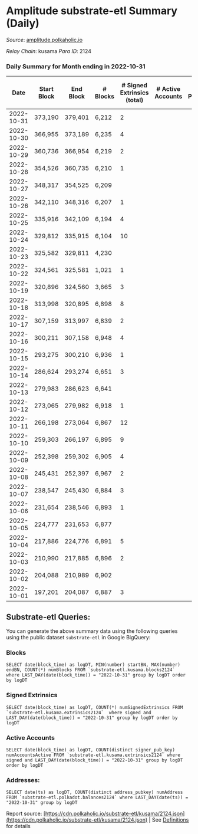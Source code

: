 # Amplitude substrate-etl Summary (Daily)

_Source_: [amplitude.polkaholic.io](https://amplitude.polkaholic.io)

*Relay Chain*: kusama
*Para ID*: 2124



### Daily Summary for Month ending in 2022-10-31


| Date | Start Block | End Block | # Blocks | # Signed Extrinsics (total) | # Active Accounts | # Passive | # New | # Addresses with Balances | # Events | # Transfers | # XCM Transfers In | # XCM Transfers Out |
| ---- | ----------- | --------- | -------- | --------------------------- | ----------------- | --------- | ----- | ------------------------- | -------- | ----------- | ------------------ | ------------------- |
| 2022-10-31 | 373,190 | 379,401 | 6,212  | 2 |  |  |  | 674 | 12,491 | 31  |   |   |
| 2022-10-30 | 366,955 | 373,189 | 6,235  | 4 |  |  |  |  | 12,604 | 101  |   |   |
| 2022-10-29 | 360,736 | 366,954 | 6,219  | 2 |  |  |  |  | 12,525 | 62  |   |   |
| 2022-10-28 | 354,526 | 360,735 | 6,210  | 1 |  |  |  |  | 12,472 | 31  |   |   |
| 2022-10-27 | 348,317 | 354,525 | 6,209  |  |  |  |  |  | 12,436 |   |   |   |
| 2022-10-26 | 342,110 | 348,316 | 6,207  | 1 |  |  |  |  | 12,465 | 31  |   |   |
| 2022-10-25 | 335,916 | 342,109 | 6,194  | 4 |  |  |  |  | 12,558 | 127  |   |   |
| 2022-10-24 | 329,812 | 335,915 | 6,104  | 10 |  |  |  |  | 12,486 | 220  |   |   |
| 2022-10-23 | 325,582 | 329,811 | 4,230  |  |  |  |  |  | 8,470 |   |   |   |
| 2022-10-22 | 324,561 | 325,581 | 1,021  | 1 |  |  |  |  | 2,081 | 31  |   |   |
| 2022-10-19 | 320,896 | 324,560 | 3,665  | 3 |  |  |  |  | 7,447 | 93  |   |   |
| 2022-10-18 | 313,998 | 320,895 | 6,898  | 8 |  |  |  |  | 13,983 | 127  |   |   |
| 2022-10-17 | 307,159 | 313,997 | 6,839  | 2 |  |  |  |  | 13,768 | 62  |   |   |
| 2022-10-16 | 300,211 | 307,158 | 6,948  | 4 |  |  |  |  | 14,006 | 73  |   |   |
| 2022-10-15 | 293,275 | 300,210 | 6,936  | 1 |  |  |  |  | 13,926 | 31  |   |   |
| 2022-10-14 | 286,624 | 293,274 | 6,651  | 3 |  |  |  |  | 13,426 | 93  |   |   |
| 2022-10-13 | 279,983 | 286,623 | 6,641  |  |  |  |  |  | 13,298 |   |   |   |
| 2022-10-12 | 273,065 | 279,982 | 6,918  | 1 |  |  |  |  | 13,889 | 31  |   |   |
| 2022-10-11 | 266,198 | 273,064 | 6,867  | 12 |  |  |  |  | 14,163 | 186  |   |   |
| 2022-10-10 | 259,303 | 266,197 | 6,895  | 9 |  |  |  |  | 14,068 | 221  |   |   |
| 2022-10-09 | 252,398 | 259,302 | 6,905  | 4 |  |  |  |  | 13,932 | 98  |   |   |
| 2022-10-08 | 245,431 | 252,397 | 6,967  | 2 |  |  |  |  | 14,009 | 62  |   |   |
| 2022-10-07 | 238,547 | 245,430 | 6,884  | 3 |  |  |  |  | 13,879 | 93  |   |   |
| 2022-10-06 | 231,654 | 238,546 | 6,893  | 1 |  |  |  |  | 13,826 | 31  |   |   |
| 2022-10-05 | 224,777 | 231,653 | 6,877  |  |  |  |  |  | 13,760 |   |   |   |
| 2022-10-04 | 217,886 | 224,776 | 6,891  | 5 |  |  |  |  | 13,905 | 97  |   |   |
| 2022-10-03 | 210,990 | 217,885 | 6,896  | 2 |  |  |  |  | 13,870 | 62  |   |   |
| 2022-10-02 | 204,088 | 210,989 | 6,902  |  |  |  |  |  | 13,809 |   |   |   |
| 2022-10-01 | 197,201 | 204,087 | 6,887  | 3 |  |  |  |  | 13,884 | 93  |   |   |

## Substrate-etl Queries:
You can generate the above summary data using the following queries using the public dataset `substrate-etl` in Google BigQuery:


### Blocks
```
SELECT date(block_time) as logDT, MIN(number) startBN, MAX(number) endBN, COUNT(*) numBlocks FROM `substrate-etl.kusama.blocks2124`  where LAST_DAY(date(block_time)) = "2022-10-31" group by logDT order by logDT
```


### Signed Extrinsics
```
SELECT date(block_time) as logDT, COUNT(*) numSignedExtrinsics FROM `substrate-etl.kusama.extrinsics2124`  where signed and LAST_DAY(date(block_time)) = "2022-10-31" group by logDT order by logDT
```


### Active Accounts
```
SELECT date(block_time) as logDT, COUNT(distinct signer_pub_key) numAccountsActive FROM `substrate-etl.kusama.extrinsics2124` where signed and LAST_DAY(date(block_time)) = "2022-10-31" group by logDT order by logDT
```


### Addresses:
```
SELECT date(ts) as logDT, COUNT(distinct address_pubkey) numAddress FROM `substrate-etl.polkadot.balances2124` where LAST_DAY(date(ts)) = "2022-10-31" group by logDT
```



Report source: [https://cdn.polkaholic.io/substrate-etl/kusama/2124.json](https://cdn.polkaholic.io/substrate-etl/kusama/2124.json) | See [Definitions](/DEFINITIONS.md) for details
